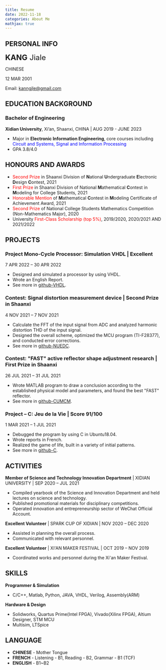 ```yaml
---
title: Resume
date: 2022-11-18
categories: About Me
mathjax: true
---
```

## PERSONAL INFO

<font size="5"><b>KANG</b> Jiale</font>

CHINESE

12 MAR 2001

Email: <a href="mailto:kanngjle@gmail.com">kanngjle@gmail.com</a>

## EDUCATION BACKGROUND

### Bachelor of Engineering
**Xidian University**, Xi’an, Shaanxi, CHINA | AUG 2019 - JUNE 2023

- Major in **Electronic Information Engineering**, core courses including <span style="color:blue;">Circuit and Systems, Signal and Information Processing</span>
- GPA 3.8/4.0

## HONOURS AND AWARDS

- <span style="color:red;">Second Prize</span> in Shaanxi Division of **N**ational **U**ndergraduate **E**lectronic **D**esign **C**ontest, 2021
- <span style="color:red;">First Prize</span> in Shaanxi Division of National **M**athematical **C**ontest in **M**odeling for College Students, 2021
- <span style="color:red;">Honorable Mention</span> of **M**athematical **C**ontest in **M**odeling Certificate of Achievement Award, 2021
- <span style="color:red;">Second Prize</span> of National College Students Mathematics Competition (Non-Mathematics Major), 2020
- University <span style="color:red;">First-Class Scholarship (top 5%)</span>, 2019/2020, 2020/2021 AND 2021/2022

## PROJECTS

### Project Mono-Cycle Processor: Simulation VHDL | Excellent
7 APR 2022 – 30 APR 2022

- Designed and simulated a processor by using VHDL.
- Wrote an English Report.
- See more in [github-VHDL](https://github.com/kjle/VHDL-2022-Spring).

### Contest: Signal distortion measurement device | Second Prize in Shaanxi
4 NOV 2021 – 7 NOV 2021

- Calculate the FFT of the input signal from ADC and analyzed harmonic distortion THD of the input signal.
- Designed the overall scheme, optimized the MCU program (TI-F28377), and conducted error corrections.
- See more in [github-NUEDC](https://github.com/kjle/2021-NUEDC-A).

### Contest: "FAST" active reflector shape adjustment research | First Prize in Shaanxi
26 JUL 2021 – 31 JUL 2021

- Wrote MATLAB program to draw a conclusion according to the established physical model and parameters, and found the best "FAST" reflector.
- See more in [github-CUMCM](https://github.com/kjle/2021-CUMCM-A).

### Project – C: Jeu de la Vie | Score 91/100
1 MAR 2021 – 1 JUL 2021

- Debugged the program by using C in Ubuntu18.04.
- Wrote reports in French.
- Realized the game of life, built in a variety of initial patterns.
- See more in [github-C](https://github.com/kjle/Project-C-2021-Spring).

## ACTIVITIES

**Member of Science and Technology Innovation Department** | XIDIAN UNIVERSITY | SEP 2020 – JUL 2021

- Compiled yearbook of the Science and Innovation Department and held lectures on science and technology.
- Published promotional materials for disciplinary competitions.
- Operated innovation and entrepreneurship sector of WeChat Official Account.

**Excellent Volunteer** | SPARK CUP OF XIDIAN | NOV 2020 – DEC 2020

- Assisted in planning the overall process.
- Communicated with relevant personnel.

**Excellent Volunteer** | XI'AN MAKER FESTIVAL | OCT 2019 – NOV 2019

- Coordinated works and personnel during the Xi'an Maker Festival.

## SKILLS

**Programmer & Simulation**

- C/C++, Matlab, Python, JAVA, VHDL, Verilog, Assembly(ARM)

**Hardware & Design**

- Solidworks, Quartus Prime(Intel FPGA), Vivado(Xilinx FPGA), Altium Designer, STM MCU
- Multisim, LTSpice

## LANGUAGE

- **CHINESE** - Mother Tongue 
- **FRENCH** - Listening - B1, Reading - B2, Grammar - B1 (TCF) 
- **ENGLISH** - B1~B2